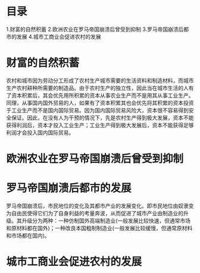 # 目录
1.财富的自然积蓄
2.欧洲农业在罗马帝国崩溃后曾受到抑制
3.罗马帝国崩溃后都市的发展
4.城市工商业会促进农村的发展

# 财富的自然积蓄
农村和城市因为劳动分工形成了农村生产城市需要的生活资料和制造材料，而城市生产农村耕种所需要的制造品。由于农村生产的独立性，因此当在城市生活的人有了资本积累后，其会优先用所积累的资本从事农业生产而不是用其从事工业生产。同理，从事国内国外贸易的人，如果有了资本积累其也会优先将其积累的资本投资于工业生产而不是国内国际贸易。因为国内国际贸易风险大，资本很不容易得到安全保证。因此，在没有人为干预的情况下，先是农村生产得到极大发展，资本不能获得利润后，资本才投入工业生产；工业生产得到极大发展后，资本不能获得足够利润才会投入国内国际贸易。


# 欧洲农业在罗马帝国崩溃后曾受到抑制
# 罗马帝国崩溃后都市的发展
罗马帝国崩溃后，市民地位的变化及其都市产业的发展变化。即市民地位由奴隶变为自由民使得它们为了自身利益的考量奔波，从而促进了城市产业由制造业的升级。其升级分为两种：一种仿制国外高端制造业(一般发展比较快速，但通常市场和原材料都在国外)；一种改良本国粗制制造业(一般发展比较缓慢，但通常原材料和市场都在国内)。

# 城市工商业会促进农村的发展
